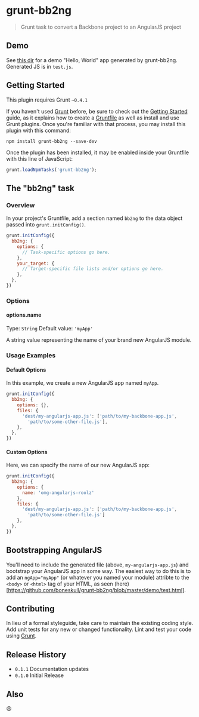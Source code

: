 # grunt-bb2ng

> Grunt task to convert a Backbone project to an AngularJS project

## Demo

See [this dir](https://github.com/boneskull/grunt-bb2ng/tree/master/demo) for a demo "Hello, World" app
generated by grunt-bb2ng.  Generated JS is in `test.js`.

## Getting Started
This plugin requires Grunt `~0.4.1`

If you haven't used [Grunt](http://gruntjs.com/) before, be sure to check out the [Getting Started](http://gruntjs.com/getting-started) guide, as it explains how to create a [Gruntfile](http://gruntjs.com/sample-gruntfile) as well as install and use Grunt plugins. Once you're familiar with that process, you may install this plugin with this command:

```shell
npm install grunt-bb2ng --save-dev
```

Once the plugin has been installed, it may be enabled inside your Gruntfile with this line of JavaScript:

```js
grunt.loadNpmTasks('grunt-bb2ng');
```

## The "bb2ng" task

### Overview
In your project's Gruntfile, add a section named `bb2ng` to the data object passed into `grunt.initConfig()`.

```js
grunt.initConfig({
  bb2ng: {
    options: {
      // Task-specific options go here.
    },
    your_target: {
      // Target-specific file lists and/or options go here.
    },
  },
})
```

### Options

#### options.name
Type: `String`
Default value: `'myApp'`

A string value representing the name of your brand new AngularJS module.

### Usage Examples

#### Default Options
In this example, we create a new AngularJS app named `myApp`.

```js
grunt.initConfig({
  bb2ng: {
    options: {},
    files: {
      'dest/my-angularjs-app.js': ['path/to/my-backbone-app.js', 
        'path/to/some-other-file.js'],
    },
  },
})
```

#### Custom Options
Here, we can specify the name of our new AngularJS app:

```js
grunt.initConfig({
  bb2ng: {
    options: {
      name: 'omg-angularjs-roolz'
    },
    files: {
      'dest/my-angularjs-app.js': ['path/to/my-backbone-app.js', 
        'path/to/some-other-file.js']
    },
  },
})
```

## Bootstrapping AngularJS

You'll need to include the generated file (above, `my-angularjs-app.js`) and bootstrap your
AngularJS app in some way.  The easiest way to do this is to add an `ngApp="myApp"` (or whatever
you named your module) attribte to the `<body>` or `<html>` tag of your HTML, as seen (here)[https://github.com/boneskull/grunt-bb2ng/blob/master/demo/test.html].

## Contributing
In lieu of a formal styleguide, take care to maintain the existing coding style. Add unit tests for any new or changed functionality. Lint and test your code using [Grunt](http://gruntjs.com/).

## Release History

- `0.1.1` Documentation updates
- `0.1.0` Initial Release


## Also

:satisfied:
